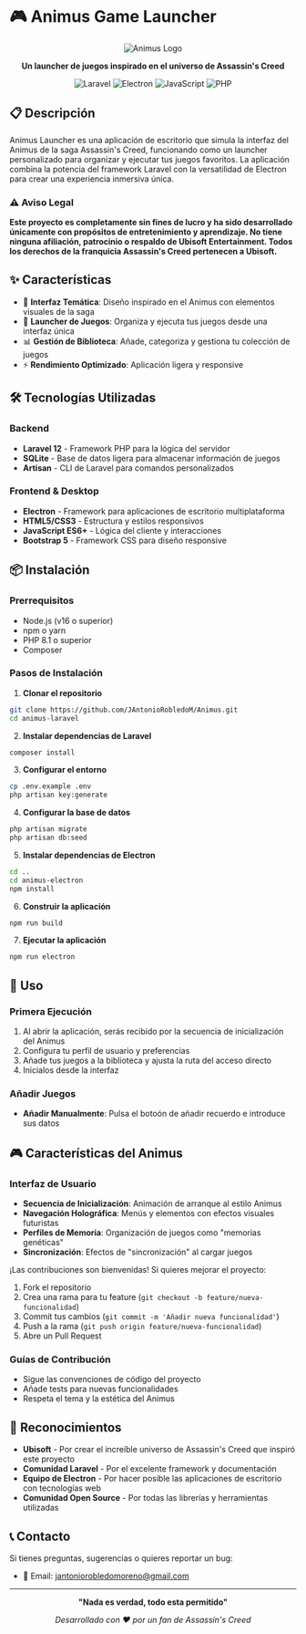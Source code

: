 # 🎮 Animus Game Launcher

<div align="center">

![Animus Logo](https://e1.pngegg.com/pngimages/377/428/png-clipart-animus-logo-black-logo.png)

**Un launcher de juegos inspirado en el universo de Assassin's Creed**

![Laravel](https://img.shields.io/badge/Laravel-FF2D20?style=for-the-badge&logo=laravel&logoColor=white)
![Electron](https://img.shields.io/badge/Electron-191970?style=for-the-badge&logo=Electron&logoColor=white)
![JavaScript](https://img.shields.io/badge/JavaScript-F7DF1E?style=for-the-badge&logo=javascript&logoColor=black)
![PHP](https://img.shields.io/badge/PHP-777BB4?style=for-the-badge&logo=php&logoColor=white)

</div>

## 📋 Descripción

Animus Launcher es una aplicación de escritorio que simula la interfaz del Animus de la saga Assassin's Creed, funcionando como un launcher personalizado para organizar y ejecutar tus juegos favoritos. La aplicación combina la potencia del framework Laravel con la versatilidad de Electron para crear una experiencia inmersiva única.

### ⚠️ Aviso Legal

**Este proyecto es completamente sin fines de lucro y ha sido desarrollado únicamente con propósitos de entretenimiento y aprendizaje. No tiene ninguna afiliación, patrocinio o respaldo de Ubisoft Entertainment. Todos los derechos de la franquicia Assassin's Creed pertenecen a Ubisoft.**

## ✨ Características

- 🎨 **Interfaz Temática**: Diseño inspirado en el Animus con elementos visuales de la saga
- 🚀 **Launcher de Juegos**: Organiza y ejecuta tus juegos desde una interfaz única
- 📊 **Gestión de Biblioteca**: Añade, categoriza y gestiona tu colección de juegos
- ⚡ **Rendimiento Optimizado**: Aplicación ligera y responsive

## 🛠️ Tecnologías Utilizadas

### Backend
- **Laravel 12** - Framework PHP para la lógica del servidor
- **SQLite** - Base de datos ligera para almacenar información de juegos
- **Artisan** - CLI de Laravel para comandos personalizados

### Frontend & Desktop
- **Electron** - Framework para aplicaciones de escritorio multiplataforma
- **HTML5/CSS3** - Estructura y estilos responsivos
- **JavaScript ES6+** - Lógica del cliente y interacciones
- **Bootstrap 5** - Framework CSS para diseño responsive

## 📦 Instalación

### Prerrequisitos

- Node.js (v16 o superior)
- npm o yarn
- PHP 8.1 o superior
- Composer

### Pasos de Instalación

1. **Clonar el repositorio**
```bash
git clone https://github.com/JAntonioRobledoM/Animus.git
cd animus-laravel
```

2. **Instalar dependencias de Laravel**
```bash
composer install
```

3. **Configurar el entorno**
```bash
cp .env.example .env
php artisan key:generate
```

4. **Configurar la base de datos**
```bash
php artisan migrate
php artisan db:seed
```

5. **Instalar dependencias de Electron**
```bash
cd ..
cd animus-electron
npm install
```

6. **Construir la aplicación**
```bash
npm run build
```

7. **Ejecutar la aplicación**
```bash
npm run electron
```

## 🚀 Uso

### Primera Ejecución

1. Al abrir la aplicación, serás recibido por la secuencia de inicialización del Animus
2. Configura tu perfil de usuario y preferencias
3. Añade tus juegos a la biblioteca y ajusta la ruta del acceso directo
4. Inicialos desde la interfaz

### Añadir Juegos

- **Añadir Manualmente**: Pulsa el botoón de añadir recuerdo e introduce sus datos

## 🎮 Características del Animus

### Interfaz de Usuario
- **Secuencia de Inicialización**: Animación de arranque al estilo Animus
- **Navegación Holográfica**: Menús y elementos con efectos visuales futuristas
- **Perfiles de Memoria**: Organización de juegos como "memorias genéticas"
- **Sincronización**: Efectos de "sincronización" al cargar juegos

¡Las contribuciones son bienvenidas! Si quieres mejorar el proyecto:

1. Fork el repositorio
2. Crea una rama para tu feature (`git checkout -b feature/nueva-funcionalidad`)
3. Commit tus cambios (`git commit -m 'Añadir nueva funcionalidad'`)
4. Push a la rama (`git push origin feature/nueva-funcionalidad`)
5. Abre un Pull Request

### Guías de Contribución

- Sigue las convenciones de código del proyecto
- Añade tests para nuevas funcionalidades
- Respeta el tema y la estética del Animus

## 🙏 Reconocimientos

- **Ubisoft** - Por crear el increíble universo de Assassin's Creed que inspiró este proyecto
- **Comunidad Laravel** - Por el excelente framework y documentación
- **Equipo de Electron** - Por hacer posible las aplicaciones de escritorio con tecnologías web
- **Comunidad Open Source** - Por todas las librerías y herramientas utilizadas

## 📞 Contacto

Si tienes preguntas, sugerencias o quieres reportar un bug:

- 📧 Email: jantoniorobledomoreno@gmail.com

---

<div align="center">

**"Nada es verdad, todo esta permitido"**

*Desarrollado con ❤️ por un fan de Assassin's Creed*

</div>